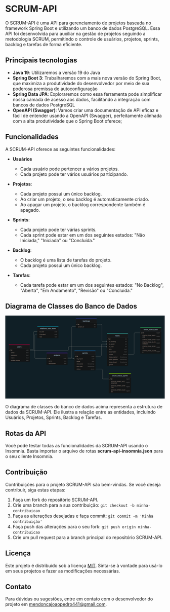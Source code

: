 # SCRUM-API
O SCRUM-API é uma API para gerenciamento de projetos baseada no framework Spring Boot e utilizando um banco de dados PostgreSQL. Essa API foi desenvolvida para auxiliar na gestão de projetos seguindo a metodologia SCRUM, permitindo o controle de usuários, projetos, sprints, backlog e tarefas de forma eficiente.

## Principais tecnologias
 - **Java 19**: Utilizaremos a versão 19 do Java
 - **Spring Boot 3**: Trabalharemos com a mais nova versão do Spring Boot, que maximiza a produtividade do desenvolvedor por meio de sua poderosa premissa de autoconfiguração
 - **Spring Data JPA**: Exploraremos como essa ferramenta pode simplificar nossa camada de acesso aos dados, facilitando a integração com bancos de dados PostgreSQL
 - **OpenAPI (Swagger)**: Vamos criar uma documentação de API eficaz e fácil de entender usando a OpenAPI (Swagger), perfeitamente alinhada com a alta produtividade que o Spring Boot oferece;


## Funcionalidades

A SCRUM-API oferece as seguintes funcionalidades:

 - **Usuários**
   - Cada usuário pode pertencer a vários projetos.
   - Cada projeto pode ter vários usuários participando.

 - **Projetos**: 
   - Cada projeto possui um único backlog.
   - Ao criar um projeto, o seu backlog é automaticamente criado.
   - Ao apagar um projeto, o backlog correspondente também é apagado.

 - **Sprints**: 
   - Cada projeto pode ter várias sprints.
   - Cada sprint pode estar em um dos seguintes estados: "Não Iniciada," "Iniciada" ou "Concluída."

 - **Backlog**: 
   - O backlog é uma lista de tarefas do projeto.
   - Cada projeto possui um único backlog.

 - **Tarefas**: 
   - Cada tarefa pode estar em um dos seguintes estados: "No Backlog", "Aberta", "Em Andamento", "Revisão" ou "Concluída."

## Diagrama de Classes do Banco de Dados
![Diagrama de Classes](image.png)

O diagrama de classes do banco de dados acima representa a estrutura de dados da SCRUM-API. Ele ilustra a relação entre as entidades, incluindo Usuários, Projetos, Sprints, Backlog e Tarefas.

## Rotas da API

Você pode testar todas as funcionalidades da SCRUM-API usando o Insomnia. Basta importar o arquivo de rotas **scrum-api-insomnia.json** para o seu cliente Insomnia.

## Contribuição

Contribuições para o projeto SCRUM-API são bem-vindas. Se você deseja contribuir, siga estas etapas:

1. Faça um fork do repositório SCRUM-API.
2. Crie uma branch para a sua contribuição: `git checkout -b minha-contribuicao`
3. Faça as alterações desejadas e faça commit: `git commit -m 'Minha contribuição'`
4. Faça push das alterações para o seu fork: `git push origin minha-contribuicao`
5. Crie um pull request para a branch principal do repositório SCRUM-API.

## Licença

Este projeto é distribuído sob a licença [MIT](https://choosealicense.com/licenses/mit/). Sinta-se à vontade para usá-lo em seus projetos e fazer as modificações necessárias.

## Contato
Para dúvidas ou sugestões, entre em contato com o desenvolvedor do projeto em [mendoncajoaopedro441@gmail.com](mailto:mendoncajoaopedro441@gmail.com).